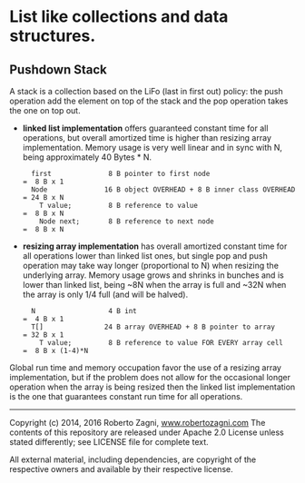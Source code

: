 List like collections and data structures.
==

Pushdown Stack
--
A stack is a collection based on the LiFo (last in first out) policy: 
the push operation add the element on top of the stack and the pop operation takes the one on top out.

*   **linked list implementation** offers guaranteed constant time for all operations,
    but overall amortized time is higher than resizing array implementation.
    Memory usage is very well linear and in sync with N, being approximately 40 Bytes * N.
    
          first              8 B pointer to first node                          =  8 B x 1
          Node              16 B object OVERHEAD + 8 B inner class OVERHEAD     = 24 B x N
            T value;         8 B reference to value                             =  8 B x N
            Node next;       8 B reference to next node                         =  8 B x N
*   **resizing array implementation** has overall amortized constant time for all operations lower than linked list ones,
    but single pop and push operation may take way longer (proportional to N) when resizing the underlying array.
    Memory usage grows and shrinks in bunches and is lower than linked list, being ~8N when the array is full and
    ~32N when the array is only 1/4 full (and will be halved). 

          N                  4 B int                                            =  4 B x 1
          T[]               24 B array OVERHEAD + 8 B pointer to array          = 32 B x 1
            T value;         8 B reference to value FOR EVERY array cell        =  8 B x (1-4)*N

Global run time and memory occupation favor the use of a resizing array implementation, 
but if the problem does not allow for the occasional longer operation when the array is being resized 
then the linked list implementation is the one that guarantees constant run time for all operations. 
 
----

Copyright (c) 2014, 2016 Roberto Zagni, www.robertozagni.com 
The contents of this repository  are released under Apache 2.0 License unless stated differently; 
see LICENSE file for complete text. 

All external material, including dependencies, are copyright of the respective owners and available by their respective license.  
